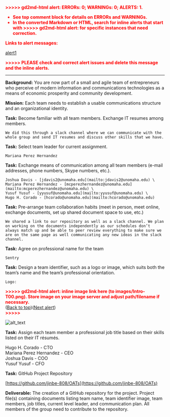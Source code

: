 <p style="color: red; font-weight: bold">>>>>>  gd2md-html alert:  ERRORs: 0; WARNINGs: 0; ALERTS: 1.</p>
<ul style="color: red; font-weight: bold"><li>See top comment block for details on ERRORs and WARNINGs. <li>In the converted Markdown or HTML, search for inline alerts that start with >>>>>  gd2md-html alert:  for specific instances that need correction.</ul>

<p style="color: red; font-weight: bold">Links to alert messages:</p><a href="#gdcalert1">alert1</a>

<p style="color: red; font-weight: bold">>>>>> PLEASE check and correct alert issues and delete this message and the inline alerts.<hr></p>


**Background:** You are now part of a small and agile team of entrepreneurs who perceive of modern information and communications technologies as a means of economic prosperity and community development.

**Mission:** Each team needs to establish a usable communications structure and an organizational identity.

**Task:** Become familiar with all team members. Exchange IT resumes among members.

	We did this through a slack channel where we can communicate with the whole group and send IT resumes and discuss other skills that we have.

**Task:** Select team leader for current assignment.

	Mariana Perez Hernandez

**Task:** Exchange means of communication among all team members (e-mail addresses, phone numbers, Skype numbers, etc.).

	Joshua Davis - [jdavis2@unomaha.edu](mailto:jdavis2@unomaha.edu) \
	Mariana Perez Hernandez - [mcperezhernandez@unomaha.edu](mailto:mcperezhernandez@unomaha.edu) \
	Yusuf Yusuf - [yyusuf@unomaha.edu](mailto:yyusuf@unomaha.edu) \
	Hugo H. Corado - [hcorado@unomaha.edu](mailto:hcorado@unomaha.edu)

**Task:** Pre-arrange team collaboration habits (meet in person, meet online, exchange documents, set up shared document space to use, etc.)

	We shared a link to our repository as well as a slack channel. We plan on working on the documents independently as our schedules don’t always match up and be able to peer review everything to make sure we are on the same page as well communicating any new ideas in the slack channel.

**Task:** Agree on professional name for the team

	Sentry

**Task:** Design a team identifier, such as a logo or image, which suits both the team’s name and the team’s professional orientation.

	Logo: 

<p id="gdcalert1" ><span style="color: red; font-weight: bold">>>>>>  gd2md-html alert: inline image link here (to images/Intro-T00.png). Store image on your image server and adjust path/filename if necessary. </span><br>(<a href="#">Back to top</a>)(<a href="#gdcalert2">Next alert</a>)<br><span style="color: red; font-weight: bold">>>>>> </span></p>


![alt_text](images/Intro-T00.png "image_tooltip")


**Task:** Assign each team member a professional job title based on their skills listed on their IT résumés.

Hugo H. Corado - CTO \
Mariana Perez Hernandez - CEO \
Joshua Davis - COO \
Yusuf Yusuf - CFO

**Task:** GitHub Project Repository

[https://github.com/jinbe-808/OATs](https://github.com/jinbe-808/OATs)

**Deliverable:** The creation of a GitHub repository for the project. Project file(s) containing documents listing team name, team identifier image, team members, job titles, current level leader, and communication plan. All members of the group need to contribute to the repository.
